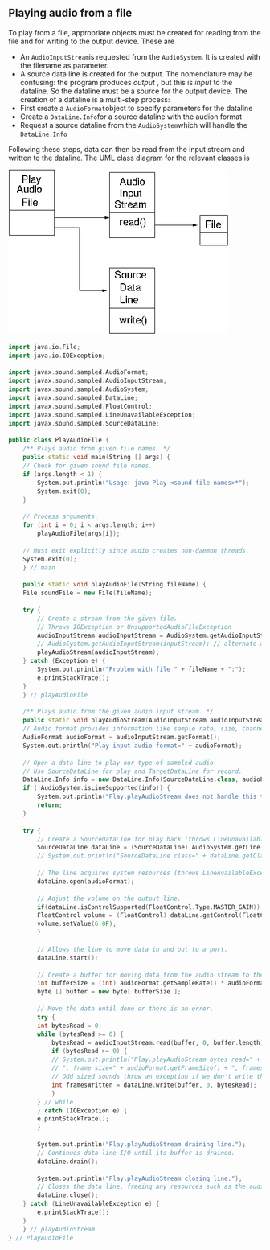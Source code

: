 
##  Playing audio from a file 


To play from a file, appropriate objects must be created for reading
from the file and for writing to the output device. These are

+ An `AudioInputStream`is requested from the `AudioSystem`. It is created with the filename as
parameter.
+ A source data line is created for the output. The nomenclature
may be confusing: the program produces _output_ , but this
is _input_ to the dataline. So the dataline must be a source
for the output device. The creation of a dataline is a multi-step
process:
+ First create a `AudioFormat`object to specify
parameters for the dataline
+ Create a `DataLine.Info`for a source dataline with
the audion format
+ Request a source dataline from the `AudioSystem`which
will handle the `DataLine.Info`

Following these steps, data can then be read from the input stream and written
to the dataline.
The UML class diagram for the relevant classes is


![alt text](PlayAudioFile.png)

```cpp
import java.io.File;
import java.io.IOException;
     
import javax.sound.sampled.AudioFormat;
import javax.sound.sampled.AudioInputStream;
import javax.sound.sampled.AudioSystem;
import javax.sound.sampled.DataLine;
import javax.sound.sampled.FloatControl;
import javax.sound.sampled.LineUnavailableException;
import javax.sound.sampled.SourceDataLine;
     
public class PlayAudioFile {
    /** Plays audio from given file names. */
    public static void main(String [] args) {
	// Check for given sound file names.
	if (args.length < 1) {
	    System.out.println("Usage: java Play <sound file names>*");
	    System.exit(0);
	}
     
	// Process arguments.
	for (int i = 0; i < args.length; i++)
	    playAudioFile(args[i]);
     
	// Must exit explicitly since audio creates non-daemon threads.
	System.exit(0);
    } // main
     
    public static void playAudioFile(String fileName) {
	File soundFile = new File(fileName);
     
	try {
	    // Create a stream from the given file.
	    // Throws IOException or UnsupportedAudioFileException
	    AudioInputStream audioInputStream = AudioSystem.getAudioInputStream(soundFile);
	    // AudioSystem.getAudioInputStream(inputStream); // alternate audio stream from inputstream
	    playAudioStream(audioInputStream);
	} catch (Exception e) {
	    System.out.println("Problem with file " + fileName + ":");
	    e.printStackTrace();
	}
    } // playAudioFile
     
    /** Plays audio from the given audio input stream. */
    public static void playAudioStream(AudioInputStream audioInputStream) {
	// Audio format provides information like sample rate, size, channels.
	AudioFormat audioFormat = audioInputStream.getFormat();
	System.out.println("Play input audio format=" + audioFormat);
     
	// Open a data line to play our type of sampled audio.
	// Use SourceDataLine for play and TargetDataLine for record.
	DataLine.Info info = new DataLine.Info(SourceDataLine.class, audioFormat);
	if (!AudioSystem.isLineSupported(info)) {
	    System.out.println("Play.playAudioStream does not handle this type of audio on this system.");
	    return;
	}
     
	try {
	    // Create a SourceDataLine for play back (throws LineUnavailableException).
	    SourceDataLine dataLine = (SourceDataLine) AudioSystem.getLine(info);
	    // System.out.println("SourceDataLine class=" + dataLine.getClass());
     
	    // The line acquires system resources (throws LineAvailableException).
	    dataLine.open(audioFormat);
     
	    // Adjust the volume on the output line.
	    if(dataLine.isControlSupported(FloatControl.Type.MASTER_GAIN)) {
		FloatControl volume = (FloatControl) dataLine.getControl(FloatControl.Type.MASTER_GAIN);
		volume.setValue(6.0F);
	    }
     
	    // Allows the line to move data in and out to a port.
	    dataLine.start();
     
	    // Create a buffer for moving data from the audio stream to the line.
	    int bufferSize = (int) audioFormat.getSampleRate() * audioFormat.getFrameSize();
	    byte [] buffer = new byte[ bufferSize ];
     
	    // Move the data until done or there is an error.
	    try {
		int bytesRead = 0;
		while (bytesRead >= 0) {
		    bytesRead = audioInputStream.read(buffer, 0, buffer.length);
		    if (bytesRead >= 0) {
			// System.out.println("Play.playAudioStream bytes read=" + bytesRead +
			// ", frame size=" + audioFormat.getFrameSize() + ", frames read=" + bytesRead / audioFormat.getFrameSize());
			// Odd sized sounds throw an exception if we don't write the same amount.
			int framesWritten = dataLine.write(buffer, 0, bytesRead);
		    }
		} // while
	    } catch (IOException e) {
		e.printStackTrace();
	    }
     
	    System.out.println("Play.playAudioStream draining line.");
	    // Continues data line I/O until its buffer is drained.
	    dataLine.drain();
     
	    System.out.println("Play.playAudioStream closing line.");
	    // Closes the data line, freeing any resources such as the audio device.
	    dataLine.close();
	} catch (LineUnavailableException e) {
	    e.printStackTrace();
	}
    } // playAudioStream
} // PlayAudioFile
```
